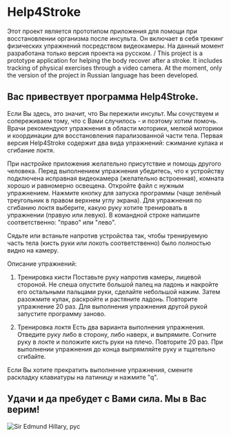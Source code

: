 # Help4Stroke
Этот проект является прототипом приложения для помощи при восстановлении организма после инсульта. Он включает в себя трекинг физических упражнений посредством видеокамеры. На данный момент разработана только версия проекта на русском. 
/
This project is a prototype application for helping the body recover after a stroke. It includes tracking of physical exercises through a video camera. At the moment, only the version of the project in Russian language has been developed.

Вас привествует программа Help4Stroke. 
-
Если Вы здесь, это значит, что Вы пережили инсульт. Мы сочуствуем и сопереживаем тому, что с Вами случилось - и поэтому хотим помочь. Врачи рекомендуют упражнения в области моторики, мелкой моторики и координации для восстановления парализованной части тела. Первая версия Help4Stroke содержит два вида упражнений: сжимание кулака и сгибание локтя.

При настройке приложения желательно присутствие и помощь другого человека. 
Перед выполнением упражнения убедитесь, что к устройству подключена исправная видеокамера (желательно встроенная), комната хорошо и равномерно освещена. 
Откройте файл с нужным упражнением. Нажмите кнопку для запуска программы (чаще зелёный треугольник в правом верхнем углу экрана).
Для упражнения по сгибанию локтя выберите, какую руку хотите тренировать в упражнении (правую или левую). В командной строке напишите соответственно: "право" или "лево".

Сядьте или встаньте напротив устройства так, чтобы тренируемую часть тела (кисть руки или локоть соответственно) было полностью видно на камеру.

Описание упражнений:
1. Тренировка кисти
Поставьте руку напротив камеры, лицевой стороной. Не спеша опустите большой палец на ладонь и накройте его остальными пальцами руки, сделайте небольшой нажим. Затем разожмите кулак, раскройте и растяните ладонь. Повторите упражнение 20 раз. Для выполнения упражнения другой рукой запустите программу заново.

2. Тренировка локтя
Есть два варианта выполнения упражнения. Отведите руку либо в сторону, либо наверх, и выпрямите. Согните руку в локте и положите кисть руки на плечо. Повторите 20 раз. При выполнении упражнения до конца выпрямляйте руку и тщательно сгибайте. 

Если Вы хотите прекратить выполнение упражнения, смените раскладку клавиатуры на латиницу и нажмите "q".

Удачи и да пребудет с Вами сила. Мы в Вас верим!
-

![Sir Edmund Hillary, рус](https://user-images.githubusercontent.com/95712892/154905382-0179f318-2158-4753-a038-9febb9bb5644.png)
